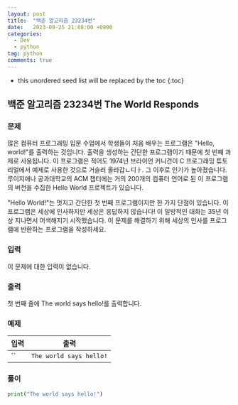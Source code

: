 ```yaml
---
layout: post
title:  "백준 알고리즘 23234번"
date:   2023-09-25 21:08:00 +0900
categories: 
  - Dev
  - python
tag: python
comments: true
---
```


* this unordered seed list will be replaced by the toc
{:toc}

## 백준 알고리즘 23234번 The World Responds

### 문제

많은 컴퓨터 프로그래밍 입문 수업에서 학생들이 처음 배우는 프로그램은 "Hello, world!"를 출력하는 것입니다. 출력을 생성하는 간단한 프로그램이기 때문에 첫 번째 과제로 사용됩니다. 이 프로그램은 적어도 1974년 브라이언 커니건이 C 프로그래밍 튜토리얼에서 예제로 사용한 것으로 거슬러 올라갑ㄴ디ㅏ. 그 이후로 인기가 높아졌습니다. 루이지애나 공과대학교의 ACM 챕터에는 거의 200개의 컴퓨터 언어로 된 이 프로그램의 버전을 수집한 Hello World 프로젝트가 있습니다.

"Hello World!"는 멋지고 간단한 첫 번째 프로그램이지만 한 가지 단점이 있습니다. 이 프로그램은 세상에 인사하지만 세상은 응답하지 않습니다! 이 일방적인 대화는 35년 이상 지나면서 어색해지기 시작했습니다. 이 문제를 해결하기 위해 세상의 인사를 프로그램에 반환하는 프로그램을 작성하세요.

### 입력

이 문제에 대한 입력이 없습니다.

### 출력

첫 번째 줄에 The world says hello!를 출력합니다.

### 예제

| 입력 | 출력 |
| --- | --- |
| `` | `The world says hello!` |

### 풀이

```py
print("The world says hello!")
```